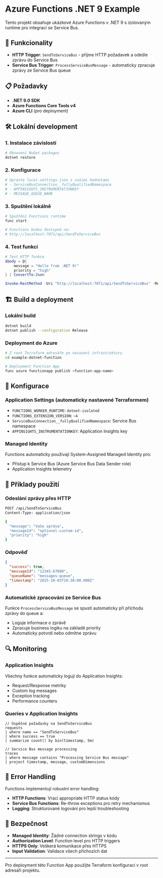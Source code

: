 # Azure Functions .NET 9 Example

Tento projekt obsahuje ukázkové Azure Functions v .NET 9 s izolovaným runtime pro integraci se Service Bus.

## 🚀 Funkcionality

- **HTTP Trigger**: `SendToServiceBus` - přijme HTTP požadavek a odešle zprávu do Service Bus
- **Service Bus Trigger**: `ProcessServiceBusMessage` - automaticky zpracuje zprávy ze Service Bus queue

## 📋 Požadavky

- **.NET 9.0 SDK**
- **Azure Functions Core Tools v4**
- **Azure CLI** (pro deployment)

## 🛠️ Lokální development

### 1. Instalace závislostí

```bash
# Obnovení NuGet packages
dotnet restore
```

### 2. Konfigurace

```bash
# Upravte local.settings.json s vašimi hodnotami
# - ServiceBusConnection__fullyQualifiedNamespace
# - APPINSIGHTS_INSTRUMENTATIONKEY
# - MESSAGE_QUEUE_NAME
```

### 3. Spuštění lokálně

```bash
# Spuštění Functions runtime
func start

# Functions budou dostupné na:
# http://localhost:7071/api/SendToServiceBus
```

### 4. Test funkcí

```powershell
# Test HTTP funkce
$body = @{
    message = "Hello from .NET 9!"
    priority = "high"
} | ConvertTo-Json

Invoke-RestMethod -Uri "http://localhost:7071/api/SendToServiceBus" -Method POST -Body $body -ContentType "application/json"
```

## 🏗️ Build a deployment

### Lokální build

```bash
dotnet build
dotnet publish --configuration Release
```

### Deployment do Azure

```bash
# Z root Terraform adresáře po nasazení infrastruktury
cd example-dotnet-function

# Deployment Function App
func azure functionapp publish <function-app-name>
```

## 🔧 Konfigurace

### Application Settings (automaticky nastavené Terraformem)

- `FUNCTIONS_WORKER_RUNTIME`: `dotnet-isolated`
- `FUNCTIONS_EXTENSION_VERSION`: `~4`
- `ServiceBusConnection__fullyQualifiedNamespace`: Service Bus namespace
- `APPINSIGHTS_INSTRUMENTATIONKEY`: Application Insights key

### Managed Identity

Functions automaticky používají System-Assigned Managed Identity pro:
- Přístup k Service Bus (Azure Service Bus Data Sender role)
- Application Insights telemetry

## 📝 Příklady použití

### Odeslání zprávy přes HTTP

```bash
POST /api/SendToServiceBus
Content-Type: application/json

{
  "message": "Vaše zpráva",
  "messageId": "optional-custom-id",
  "priority": "high"
}
```

### Odpověď

```json
{
  "success": true,
  "messageId": "12345-67890",
  "queueName": "messages-queue",
  "timestamp": "2025-10-03T10:30:00.000Z"
}
```

### Automatické zpracování ze Service Bus

Funkce `ProcessServiceBusMessage` se spustí automaticky při příchodu zprávy do queue a:
- Loguje informace o zprávě
- Zpracuje business logiku na základě priority
- Automaticky potvrdí nebo odmítne zprávu

## 🔍 Monitoring

### Application Insights

Všechny funkce automaticky logují do Application Insights:
- Request/Response metriky
- Custom log messages
- Exception tracking
- Performance counters

### Queries v Application Insights

```kusto
// Úspěšné požadavky na SendToServiceBus
requests
| where name == "SendToServiceBus"
| where success == true
| summarize count() by bin(timestamp, 5m)

// Service Bus message processing
traces
| where message contains "Processing Service Bus message"
| project timestamp, message, customDimensions
```

## 🚨 Error Handling

Functions implementují robustní error handling:
- **HTTP Functions**: Vrací appropriate HTTP status kódy
- **Service Bus Functions**: Re-throw exceptions pro retry mechanismus
- **Logging**: Strukturované logování pro lepší troubleshooting

## 🔐 Bezpečnost

- **Managed Identity**: Žádné connection strings v kódu
- **Authorization Level**: Function level pro HTTP triggers
- **HTTPS Only**: Veškerá komunikace přes HTTPS
- **Input Validation**: Validace všech příchozích dat

---

Pro deployment této Function App použijte Terraform konfiguraci v root adresáři projektu.
